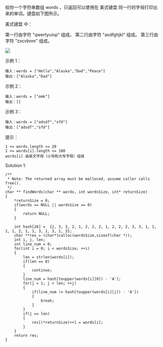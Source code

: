 给你一个字符串数组 words ，只返回可以使用在 美式键盘 同一行的字母打印出来的单词。键盘如下图所示。

美式键盘 中：

第一行由字符 "qwertyuiop" 组成。
第二行由字符 "asdfghjkl" 组成。
第三行由字符 "zxcvbnm" 组成。

![](https://assets.leetcode-cn.com/aliyun-lc-upload/uploads/2018/10/12/keyboard.png)

示例 1：
```
输入：words = ["Hello","Alaska","Dad","Peace"]
输出：["Alaska","Dad"]
```
示例 2：
```
输入：words = ["omk"]
输出：[]
```
示例 3：
```
输入：words = ["adsdf","sfd"]
输出：["adsdf","sfd"]
```

提示：
```
1 <= words.length <= 20
1 <= words[i].length <= 100
words[i] 由英文字母（小写和大写字母）组成
```

Solution 1:

```
/**
 * Note: The returned array must be malloced, assume caller calls free().
 */
char ** findWords(char ** words, int wordsSize, int* returnSize)
{
    *returnSize = 0;
    if(words == NULL || wordsSize == 0)
    {
        return NULL;
    }

    int hash[26] =  {2, 3, 3, 2, 1, 2, 2, 2, 1, 2, 2, 2, 3, 3, 1, 1, 1, 1, 2, 1, 1, 3, 1, 3, 1, 3};
    char **res = (char*)calloc(wordsSize,sizeof(char *));
    int i, j, len;
    int line_num = 0;
    for(int i = 0; i < wordsSize; ++i)
    {
        len = strlen(words[i]);
        if(len == 0)
        {
            continue;
        }
        line_num = hash[toupper(words[i][0]) - 'A'];
        for(j = 1; j < len; ++j)
        {
            if(line_num != hash[toupper(words[i][j]) - 'A'])
            {
                break;
            }
        }
        if(j == len)
        {
            res[(*returnSize)++] = words[i];
        }
    }
    return res;
}
```